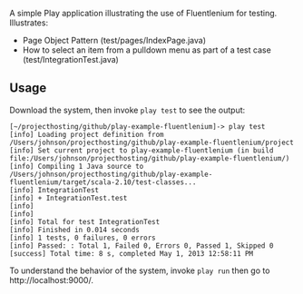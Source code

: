 <img href="https://raw.github.com/ics-software-engineering/play-example-fluentlenium/gh-pages/images/play-example-fluentlenium-screenshot.png" width="500px" />

A simple Play application illustrating the use of Fluentlenium for testing. Illustrates:

  * Page Object Pattern (test/pages/IndexPage.java)
  * How to select an item from a pulldown menu as part of a test case (test/IntegrationTest.java)
  
Usage
-----

Download the system, then invoke `play test` to see the output:

```shell
[~/projecthosting/github/play-example-fluentlenium]-> play test
[info] Loading project definition from /Users/johnson/projecthosting/github/play-example-fluentlenium/project
[info] Set current project to play-example-fluentlenium (in build file:/Users/johnson/projecthosting/github/play-example-fluentlenium/)
[info] Compiling 1 Java source to /Users/johnson/projecthosting/github/play-example-fluentlenium/target/scala-2.10/test-classes...
[info] IntegrationTest
[info] + IntegrationTest.test
[info] 
[info] 
[info] Total for test IntegrationTest
[info] Finished in 0.014 seconds
[info] 1 tests, 0 failures, 0 errors
[info] Passed: : Total 1, Failed 0, Errors 0, Passed 1, Skipped 0
[success] Total time: 8 s, completed May 1, 2013 12:58:11 PM
```

To understand the behavior of the system, invoke `play run` then go to http://localhost:9000/.
